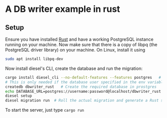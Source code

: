 # A DB writer example in rust



## Setup
Ensure you have installed [Rust](https://www.rust-lang.org/tools/install) and have a working PostgreSQL
instance running on your machine. Now make sure that there is a copy of libpq (the PostgreSQL driver library)
on your machine. On Linux, install it using
```sh
sudo apt install libpq-dev
```
Now install diesel's CLI, create the database and run the migration:
```sh
cargo install diesel_cli --no-default-features --features postgres   # Only install PostgreSQL components
# This is only needed if the database user specified in the env variable cannot create a database
createdb dbwriter_rust   # Create the required database in prostgres
echo DATABASE_URL=postgres://username:password@localhost/dbwriter_rust > .env  # Diesel gets the connection string from here
diesel setup
diesel migration run  # Roll the actual migration and generate a Rust schena that matches the current database schema
```

To start the server, just type `cargo run`